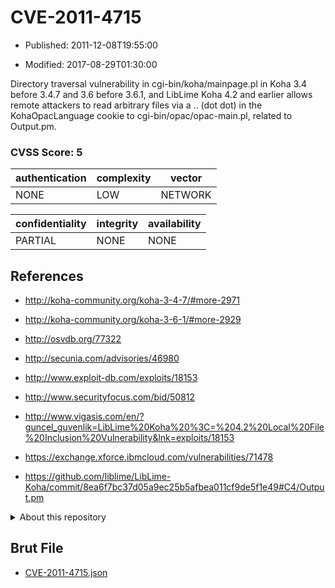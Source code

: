 # CVE-2011-4715

- Published: 2011-12-08T19:55:00

- Modified: 2017-08-29T01:30:00

Directory traversal vulnerability in cgi-bin/koha/mainpage.pl in Koha 3.4 before 3.4.7 and 3.6 before 3.6.1, and LibLime Koha 4.2 and earlier allows remote attackers to read arbitrary files via a .. (dot dot) in the KohaOpacLanguage cookie to cgi-bin/opac/opac-main.pl, related to Output.pm.

### CVSS Score: **5**

| authentication | complexity | vector |
| --- | --- | --- |
| NONE | LOW | NETWORK |

| confidentiality | integrity | availability |
| --- | --- | --- |
| PARTIAL | NONE | NONE |

## References

* http://koha-community.org/koha-3-4-7/#more-2971

* http://koha-community.org/koha-3-6-1/#more-2929

* http://osvdb.org/77322

* http://secunia.com/advisories/46980

* http://www.exploit-db.com/exploits/18153

* http://www.securityfocus.com/bid/50812

* http://www.vigasis.com/en/?guncel_guvenlik=LibLime%20Koha%20%3C=%204.2%20Local%20File%20Inclusion%20Vulnerability&lnk=exploits/18153

* https://exchange.xforce.ibmcloud.com/vulnerabilities/71478

* https://github.com/liblime/LibLime-Koha/commit/8ea6f7bc37d05a9ec25b5afbea011cf9de5f1e49#C4/Output.pm

<details>
<summary>About this repository</summary> 

  This repository is part of the project [Live Hack CVE](https://github.com/Live-Hack-CVE). Main website can be found [www.live-hack.org](https://www.live-hack.org) 
  
  Made by [Sn0wAlice](https://github.com/Sn0wAlice) for the people that care about security and need to have a feed of the latest CVEs. Hope you enjoy it, don't forget to star the repo and follow me on [Twitter](https://twitter.com/Sn0wAlice) and [Github](https://github.com/Sn0wAlice). And that is my [personnal website](https://www.alice-snow.me/)

  - [Home Page](https://github.com/Live-Hack-CVE)
  - [Framework](https://github.com/Live-Hack-CVE/cve-framework)
  - [CVE database](https://github.com/Live-Hack-CVE/full_database)
  - [Changelog](https://github.com/Live-Hack-CVE/Changelog)
</details>

## Brut File

* [CVE-2011-4715.json](https://raw.githubusercontent.com/Live-Hack-CVE/full_database/main/cves/2011/CVE-2011-4715.json)

